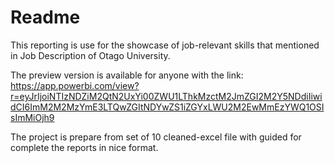 # Readme
This reporting is use for the showcase of job-relevant skills that mentioned in Job Description of Otago University.  

The preview version is available for anyone with the link: https://app.powerbi.com/view?r=eyJrIjoiNTIzNDZiM2QtN2UxYi00ZWU1LThkMzctM2JmZGI2M2Y5NDdiIiwidCI6ImM2M2MzYmE3LTQwZGItNDYwZS1iZGYxLWU2M2EwMmEzYWQ1OSIsImMiOjh9

The project is prepare from set of 10 cleaned-excel file with guided for complete the reports in nice format.
